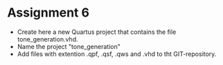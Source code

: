 # Assignment 6

- Create here a new Quartus project that contains the file tone_generation.vhd.
- Name the project "tone_generation" 
- Add files with extention .qpf, .qsf, .qws and .vhd to tht GIT-repository.
